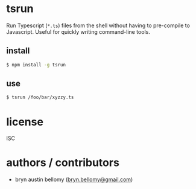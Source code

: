 
# tsrun

Run Typescript (`*.ts`) files from the shell without having to pre-compile to Javascript.  Useful for quickly writing command-line tools.

## install

```sh
$ npm install -g tsrun
```

## use

```sh
$ tsrun /foo/bar/xyzzy.ts
```

# license

ISC

# authors / contributors

- bryn austin bellomy (<bryn.bellomy@gmail.com>)